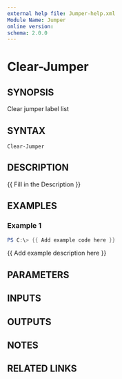 ```yaml
---
external help file: Jumper-help.xml
Module Name: Jumper
online version:
schema: 2.0.0
---
```


# Clear-Jumper

## SYNOPSIS
Clear jumper label list

## SYNTAX

```
Clear-Jumper
```

## DESCRIPTION
{{ Fill in the Description }}

## EXAMPLES

### Example 1
```powershell
PS C:\> {{ Add example code here }}
```

{{ Add example description here }}

## PARAMETERS

## INPUTS

## OUTPUTS

## NOTES

## RELATED LINKS
